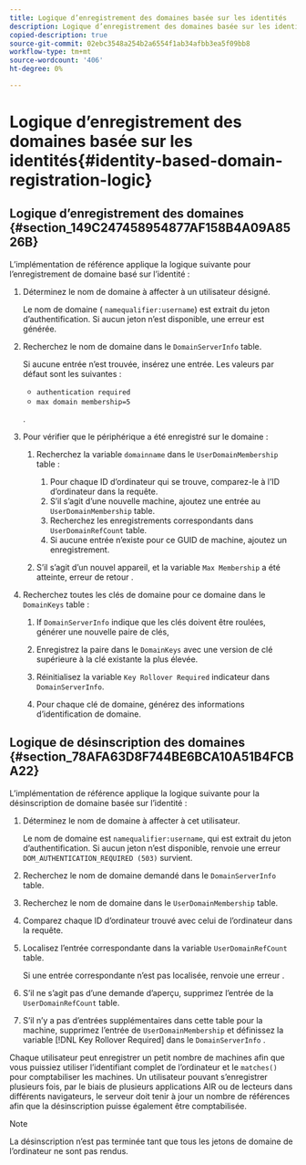 ```yaml
---
title: Logique d’enregistrement des domaines basée sur les identités
description: Logique d’enregistrement des domaines basée sur les identités
copied-description: true
source-git-commit: 02ebc3548a254b2a6554f1ab34afbb3ea5f09bb8
workflow-type: tm+mt
source-wordcount: '406'
ht-degree: 0%

---
```


# Logique d’enregistrement des domaines basée sur les identités{#identity-based-domain-registration-logic}

## Logique d’enregistrement des domaines {#section_149C247458954877AF158B4A09A8526B}

L’implémentation de référence applique la logique suivante pour l’enregistrement de domaine basé sur l’identité :

1. Déterminez le nom de domaine à affecter à un utilisateur désigné.

   Le nom de domaine ( `namequalifier:username`) est extrait du jeton d’authentification. Si aucun jeton n’est disponible, une erreur est générée.
1. Recherchez le nom de domaine dans le `DomainServerInfo` table.

   Si aucune entrée n’est trouvée, insérez une entrée. Les valeurs par défaut sont les suivantes :

   * `authentication required`
   * `max domain membership=5`

   .

1. Pour vérifier que le périphérique a été enregistré sur le domaine :

   1. Recherchez la variable `domainname` dans le `UserDomainMembership` table :

      1. Pour chaque ID d’ordinateur qui se trouve, comparez-le à l’ID d’ordinateur dans la requête.
      1. S’il s’agit d’une nouvelle machine, ajoutez une entrée au `UserDomainMembership` table.
      1. Recherchez les enregistrements correspondants dans `UserDomainRefCount` table.
      1. Si aucune entrée n’existe pour ce GUID de machine, ajoutez un enregistrement.

   1. S’il s’agit d’un nouvel appareil, et la variable `Max Membership` a été atteinte, erreur de retour .

1. Recherchez toutes les clés de domaine pour ce domaine dans le `DomainKeys` table :

   1. If `DomainServerInfo` indique que les clés doivent être roulées, générer une nouvelle paire de clés,
   1. Enregistrez la paire dans le `DomainKeys` avec une version de clé supérieure à la clé existante la plus élevée.
   1. Réinitialisez la variable `Key Rollover Required` indicateur dans `DomainServerInfo`.

   1. Pour chaque clé de domaine, générez des informations d’identification de domaine.

## Logique de désinscription des domaines {#section_78AFA63D8F744BE6BCA10A51B4FCBA22}

L’implémentation de référence applique la logique suivante pour la désinscription de domaine basée sur l’identité :

1. Déterminez le nom de domaine à affecter à cet utilisateur.

   Le nom de domaine est `namequalifier:username`, qui est extrait du jeton d’authentification. Si aucun jeton n’est disponible, renvoie une erreur `DOM_AUTHENTICATION_REQUIRED (503)` survient.
1. Recherchez le nom de domaine demandé dans le `DomainServerInfo` table.
1. Recherchez le nom de domaine dans le `UserDomainMembership` table.
1. Comparez chaque ID d’ordinateur trouvé avec celui de l’ordinateur dans la requête.
1. Localisez l’entrée correspondante dans la variable `UserDomainRefCount` table.

   Si une entrée correspondante n’est pas localisée, renvoie une erreur .

1. S’il ne s’agit pas d’une demande d’aperçu, supprimez l’entrée de la `UserDomainRefCount` table.
1. S’il n’y a pas d’entrées supplémentaires dans cette table pour la machine, supprimez l’entrée de `UserDomainMembership` et définissez la variable [!DNL Key Rollover Required] dans le `DomainServerInfo` .

Chaque utilisateur peut enregistrer un petit nombre de machines afin que vous puissiez utiliser l’identifiant complet de l’ordinateur et le `matches()` pour comptabiliser les machines. Un utilisateur pouvant s’enregistrer plusieurs fois, par le biais de plusieurs applications AIR ou de lecteurs dans différents navigateurs, le serveur doit tenir à jour un nombre de références afin que la désinscription puisse également être comptabilisée.

>[!NOTE]
>
>La désinscription n’est pas terminée tant que tous les jetons de domaine de l’ordinateur ne sont pas rendus.
